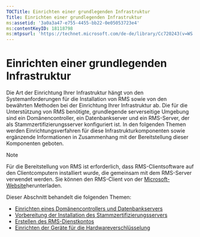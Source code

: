 ```yaml
---
TOCTitle: Einrichten einer grundlegenden Infrastruktur
Title: Einrichten einer grundlegenden Infrastruktur
ms:assetid: '3a0a3a47-e755-4455-bb22-0e05053723e4'
ms:contentKeyID: 18118798
ms:mtpsurl: 'https://technet.microsoft.com/de-de/library/Cc720243(v=WS.10)'
---
```


Einrichten einer grundlegenden Infrastruktur
============================================

Die Art der Einrichtung Ihrer Infrastruktur hängt von den Systemanforderungen für die Installation von RMS sowie von den bewährten Methoden bei der Einrichtung Ihrer Infrastruktur ab. Die für die Unterstützung von RMS benötigte, grundlegende serverseitige Umgebung sind ein Domänencontroller, ein Datenbankserver und ein RMS-Server, der als Stammzertifizierungsserver konfiguriert ist. In den folgenden Themen werden Einrichtungsverfahren für diese Infrastrukturkomponenten sowie ergänzende Informationen in Zusammenhang mit der Bereitstellung dieser Komponenten geboten.

> [!NOTE]
> Für die Bereitstellung von RMS ist erforderlich, dass RMS-Clientsoftware auf den Clientcomputern installiert wurde, die gemeinsam mit dem RMS-Server verwendet werden. Sie können den RMS-Client von der [Microsoft-Website](http://go.microsoft.com/fwlink/?linkid=18134)herunterladen. 

Dieser Abschnitt behandelt die folgenden Themen:

-   [Einrichten eines Domänencontrollers und Datenbankservers](https://technet.microsoft.com/d20f8305-9f9e-4760-bfbf-82824db60d1f)
-   [Vorbereitung der Installation des Stammzertifizierungsservers](https://technet.microsoft.com/ed51605e-8b17-4155-8d83-f6777f499b7b)
-   [Erstellen des RMS-Dienstkontos](https://technet.microsoft.com/6eb38729-f0f0-431a-bc8c-17102cf175d8)
-   [Einrichten der Geräte für die Hardwareverschlüsselung](https://technet.microsoft.com/3a35a8ea-696c-4005-9892-cac6e773497a)